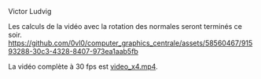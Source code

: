 
Victor Ludvig

Les calculs de la vidéo avec la rotation des normales seront terminés ce soir. <br>
https://github.com/0vl0/computer_graphics_centrale/assets/58560467/91593288-30c3-4328-8407-973ea1aab5fb


La vidéo complète à 30 fps est [video_x4.mp4](video_x4.mp4).
